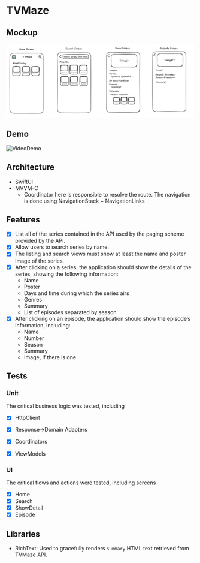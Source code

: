 #  TVMaze

## Mockup
![Layout](Resources/TV_maze_initial_layout.png)

## Demo
![VideoDemo](Resources/tv_maze_demo_low.gif)

## Architecture

- SwiftUI
- MVVM-C
  - Coordinator here is responsible to resolve the route. The navigation is done using NavigationStack + NavigationLinks

## Features

- [x] List all of the series contained in the API used by the paging scheme provided by the API.
- [x] Allow users to search series by name.
- [x] The listing and search views must show at least the name and poster image of the
series.
- [x] After clicking on a series, the application should show the details of the series, showing
the following information:
  - Name
  - Poster
  - Days and time during which the series airs
  - Genres
  - Summary
  - List of episodes separated by season
- [x] After clicking on an episode, the application should show the episode’s information, including:
  - Name
  - Number
  - Season
  - Summary
  - Image, if there is one
  
## Tests

### Unit
The critical business logic was tested, including
- [x] HttpClient
- [x] Response->Domain Adapters
- [x] Coordinators
- [x] ViewModels



### UI
The critical flows and actions were tested, including screens
- [x] Home
- [x] Search
- [x] ShowDetail
- [x] Episode

## Libraries
- RichText: Used to gracefully renders `summary` HTML text retrieved from TVMaze API.
